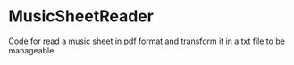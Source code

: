 # MusicSheetReader
Code for read a music sheet in pdf format and transform it in a txt file to be manageable

